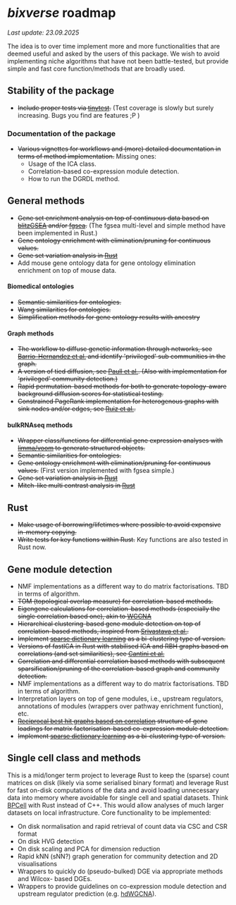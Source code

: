 # *bixverse* roadmap

*Last update: 23.09.2025* </br>

The idea is to over time implement more and more functionalities that are deemed
useful and asked by the users of this package. We wish to avoid implementing
niche algorithms that have not been battle-tested, but provide simple and fast
core function/methods that are broadly used.

## Stability of the package

- ~~Include proper tests via [tinytest](https://github.com/markvanderloo/tinytest/tree/master).~~ 
(Test coverage is slowly but surely increasing. Bugs you find are features ;P )

### Documentation of the package

- ~~Various vignettes for workflows and (more) detailed documentation in terms of 
method implementation.~~ Missing ones:
    * Usage of the ICA class.
    * Correlation-based co-expression module detection.
    * How to run the DGRDL method.

## General methods

- ~~Gene set enrichment analysis on top of continuous data based on 
[blitzGSEA](https://academic.oup.com/bioinformatics/article/38/8/2356/6526383) 
and/or [fgsea](https://www.biorxiv.org/content/10.1101/060012v3).~~ (The fgsea
multi-level and simple method have been implemented in Rust.)
- ~~Gene ontology enrichment with elimination/pruning for continuous values.~~ 
- ~~Gene set variation analysis in [Rust](https://bmcbioinformatics.biomedcentral.com/articles/10.1186/1471-2105-14-7)~~
- Add mouse gene ontology data for gene ontology elimination enrichment on top
of mouse data.

#### Biomedical ontologies

- ~~Semantic similarities for ontologies.~~
- ~~Wang similarities for ontologies.~~
- ~~Simplification methods for gene ontology results with ancestry~~

#### Graph methods

- ~~The workflow to diffuse genetic information through networks, see 
[Barrio-Hernandez et al.](https://www.nature.com/articles/s41588-023-01327-9)
and identify 'privileged' sub communities in the graph.~~
- ~~A version of tied diffusion, see 
[Paull et al.](https://academic.oup.com/bioinformatics/article/29/21/2757/195824). 
(Also with implementation for 'privileged' community detection.)~~
- ~~Rapid permutation-based methods for both to generate topology-aware 
background diffusion scores for statistical testing.~~
- ~~Constrained PageRank implementation for heterogenous graphs with sink nodes
and/or edges, see [Ruiz et al.](https://www.nature.com/articles/s41467-021-21770-8).~~

#### bulkRNAseq methods

- ~~Wrapper class/functions for differential gene expression analyses with 
[limma/voom](https://genomebiology.biomedcentral.com/articles/10.1186/gb-2014-15-2-r29)
to generate structured objects.~~
- ~~Semantic similarities for ontologies.~~
- ~~Gene ontology enrichment with elimination/pruning for continuous values.~~ 
(First version implemented with fgsea simple.)
- ~~Gene set variation analysis in 
[Rust](https://bmcbioinformatics.biomedcentral.com/articles/10.1186/1471-2105-14-7)~~
- ~~Mitch-like multi contrast analysis in 
[Rust](https://bmcgenomics.biomedcentral.com/articles/10.1186/s12864-020-06856-9)~~

## Rust

- ~~Make usage of borrowing/lifetimes where possible to avoid expensive 
in-memory copying.~~
- ~~Write tests for key functions within Rust.~~ Key functions are also tested
in Rust now.

## Gene module detection

- NMF implementations as a different way to do matrix factorisations. TBD in 
terms of algorithm.
- ~~TOM (topological overlap measure) for correlation-based methods.~~
- ~~Eigengene calculations for correlation-based methods (especially the single
correlation based one), akin to 
[WGCNA](https://bmcbioinformatics.biomedcentral.com/articles/10.1186/1471-2105-9-559)~~
- ~~Hierarchical clustering-based gene module detection on top of correlation-based
methods, inspired from [Srivastava et al.](https://www.nature.com/articles/s41467-018-06008-4).~~
- ~~Implement [sparse dictionary learning](https://pubmed.ncbi.nlm.nih.gov/35085500/)
as a bi-clustering type of version.~~
- ~~Versions of fastICA in Rust with stabilised ICA and RBH graphs based on
correlations (and set similarities), see 
[Cantini et al.](https://academic.oup.com/bioinformatics/article/35/21/4307/5426054)~~
- ~~Correlation and differential correlation based methods with subsequent 
sparsification/pruning of the correlation-based graph and community detection.~~
- NMF implementations as a different way to do matrix factorisations. TBD in 
terms of algorithm.
- Interpretation layers on top of gene modules, i.e., upstream regulators, 
annotations of modules (wrappers over pathway enrichment function), etc.
- ~~[Reciprocal best hit graphs based on correlation](https://academic.oup.com/bioinformatics/article/35/21/4307/5426054) 
structure of gene loadings for matrix factorisation-based co-expression module detection.~~
- ~~Implement [sparse dictionary learning](https://pubmed.ncbi.nlm.nih.gov/35085500/)
as a bi-clustering type of version.~~

## Single cell class and methods 

This is a mid/longer term project to leverage Rust to keep the (sparse) count 
matrices on disk (likely via some serialised binary format) and leverage Rust 
for fast on-disk computations of the data and avoid loading unnecessary data 
into memory where avoidable for single cell and spatial datasets. Think 
[BPCell](https://bnprks.github.io/BPCells/index.html) with Rust instead of C++. 
This would allow analyses of much larger datasets on local infrastructure. Core
functionality to be implemented:

- On disk normalisation and rapid retrieval of count data via CSC and CSR format
- On disk HVG detection
- On disk scaling and PCA for dimension reduction
- Rapid kNN (sNN?) graph generation for community detection and 2D visualisations
- Wrappers to quickly do (pseudo-bulked) DGE via appropriate methods and Wilcox-
based DGEs.
- Wrappers to provide guidelines on co-expression module detection and upstream
regulator prediction (e.g. [hdWGCNA](https://smorabit.github.io/hdWGCNA)).
